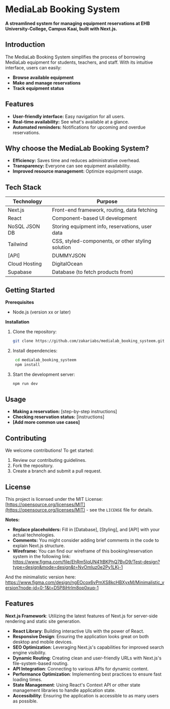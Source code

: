 

# MediaLab Booking System 

**A streamlined system for managing equipment reservations at EHB University-College, Campus Kaai, built with Next.js.**

## Introduction

The MediaLab Booking System simplifies the process of borrowing MediaLab equipment for students, teachers, and staff. With its intuitive interface, users can easily:

* **Browse available equipment**
* **Make and manage reservations** 
* **Track equipment status**

## Features

* **User-friendly interface:** Easy navigation for all users.
* **Real-time availability:** See what's available at a glance.
* **Automated reminders:** Notifications for upcoming and overdue reservations.

## Why choose the MediaLab Booking System?

* **Efficiency:** Saves time and reduces administrative overhead.
* **Transparency:**  Everyone can see equipment availability.
* **Improved resource management:** Optimize equipment usage. 


## Tech Stack

| Technology     | Purpose                                           |
| -------------- | ------------------------------------------------- |
| Next.js        | Front-end framework, routing, data fetching       |
| React          | Component-based UI development                    |
| NoSQL JSON DB  | Storing equipment info, reservations, user data   | 
| Tailwind       | CSS, styled-components, or other styling solution |
| [API]          | DUMMYJSON                                         |
| Cloud Hosting  | DigitalOcean                                      | 
| Supabase       | Database (to fetch products from)                 |

## Getting Started

**Prerequisites**

* Node.js (version xx or later)

**Installation**

1. Clone the repository:
   ```bash
   git clone https://github.com/zakariabs/medialab_booking_systeem.git
   ```
2. Install dependencies:
   ```bash
    cd medialab_booking_systeem
    npm install 
    ``` 
3. Start the development server:
   ```bash
   npm run dev
   ```

## Usage

* **Making a reservation:**  [step-by-step instructions]
* **Checking reservation status:**  [instructions] 
* **[Add more common use cases]**

## Contributing

We welcome contributions! To get started:

1. Review our contributing guidelines. 
2. Fork the repository. 
3. Create a branch and submit a pull request.

## License 

This project is licensed under the MIT License: [https://opensource.org/licenses/MIT](https://opensource.org/licenses/MIT) - see the `LICENSE` file for details.

**Notes:**

* **Replace placeholders:** Fill in [Database], [Styling], and [API] with your actual technologies.
* **Comments:** You might consider adding brief comments in the code to explain Next.js structure.
* **Wireframe:** You can find our wireframe of this booking/reservation system in the following link: https://www.figma.com/file/EhRm5IqUN41tBKPhQ7BvD9/Test-design?type=design&mode=design&t=NvOmluz0e2Py1LKj-1

And the minimalistic version here: https://www.figma.com/design/ngEOcox6vPmXS8kcHBXyxM/Minimalistic_version?node-id=0-1&t=D5P8iHrlm8op0xuq-1



## Features
**Next.js Framework**: Utilizing the latest features of Next.js for server-side rendering and static site generation.
- **React Library**: Building interactive UIs with the power of React.
- **Responsive Design**: Ensuring the application looks great on both desktop and mobile devices.
- **SEO Optimization**: Leveraging Next.js's capabilities for improved search engine visibility.
- **Dynamic Routing**: Creating clean and user-friendly URLs with Next.js's file-system-based routing.
- **API Integration**: Connecting to various APIs for dynamic content.
- **Performance Optimization**: Implementing best practices to ensure fast loading times.
- **State Management**: Using React's Context API or other state management libraries to handle application state.
- **Accessibility**: Ensuring the application is accessible to as many users as possible.
